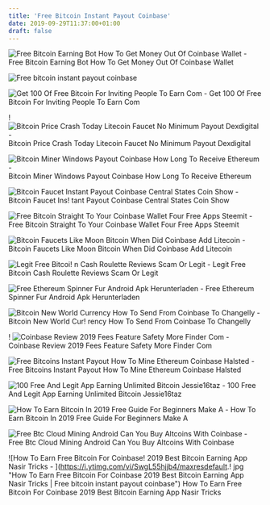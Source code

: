 ```yaml
---
title: 'Free Bitcoin Instant Payout Coinbase'
date: 2019-09-29T11:37:00+01:00
draft: false
---
```


![Free Bitcoin Earning Bot How To Get Money Out Of Coinbase Wallet - ](https://i.ytimg.com/vi/Yn-lXFacG2I/maxresdefault.jpg "Free Bitcoin Earning Bot How To Get Money Out Of Coinbase Wallet | Free bitcoin instant payout coinbase") Free Bitcoin Earning Bot How To Get Money Out Of Coinbase Wallet

![Free bitcoin instant payout coinbase](https://d1k5w7mbrh6vq5.cloudfront.net/images/cache/39/fb/16/39fb160a561d49808e662a323bdd9e46.jpg "Free bitcoin instant payout coinbase") 

![Get 100 Of Free Bitcoin For Inviting People To Earn Com - ](https://miro.medium.com/max/1838/1*G9T4y6lPkIABW-9Kg8v8IA.png "Get 100 Of Free Bitcoin For Inviting People To Earn Com | Free bitcoin instant payout coinbase") Get 100 Of Free Bitcoin For Inviting People To Earn Com

! ![Bitcoin Price Crash Today Litecoin Faucet No Minimum Payout Dexdigital - ](https://i.ytimg.com/vi/Y68yPDCEufs/maxresdefault.jpg "Bitcoin Price Crash Today Litecoin Faucet No Minimum Payout Dexdigital | Free bitcoin instant payout coinbase") Bitcoin Price Crash Today Litecoin Faucet No Minimum Payout Dexdigital

![Bitcoin Miner Windows Payout Coinbase How Long To Receive Ethereum - ](https://i.redd.it/pw7y2j17amd01.jpg "Bitcoin Miner Windows Payout Coinbase How Long To Receive Ethereum | Free bitcoin instant payout coinbase") Bitcoin Miner Windows Payout Coinbase How Long To Receive Ethereum

![Bitcoin Faucet Instant Payout Coinbase Central States Coin Show - ](https://codecondo.com/wp-content/uploads/2013/12/Coinbase.png "Bitcoin Faucet Instant Payout Coinbase Central States Coin Show !   | Free bitcoin instant payout coinbase") Bitcoin Faucet Ins! tant Payout Coinbase Central States Coin Show

![Free Bitcoin Straight To Your Coinbase Wallet Four Free Apps Steemit - ](https://steemitimages.com/DQmWrsGRbWuuqrpHNzNXhuRonvSXPdjPTtyjGdXu4nFHs3g/Screenshot_2018-01-30-13-54-55.jpg "Free Bitcoin Straight To Your Coinbase Wallet Four Free Apps Steemit | Free bitcoin instant payout coinbase") Free Bitcoin Straight To Your Coinbase Wallet Four Free Apps Steemit

![Bitcoin Faucets Like Moon Bitcoin When Did Coinbase Add Litecoin - ](https://i.ytimg.com/vi/fHNhn7wgEvw/maxresdefault.jpg "Bitcoin Faucets Like Moon Bitcoin When Did Coinbase Add Litecoin | Free bitcoin instant payout coinbase") Bitcoin Faucets Like Moon Bitcoin When Did Coinbase Add Litecoin

![Legit Free Bitcoi!   n Cash Roulette Reviews Scam Or Legit - ](https://www.beermoneyforum.com/attachments/19928/ "Legit Free Bitcoin Cash Roulette Reviews Scam Or Legit | Free bitcoin instant payout coinbase") Legit Free Bitcoin Cash Roulette Reviews Scam Or Legit

![Free Ethereum Spinner Fur Android Apk Herunterladen - ](https://image.winudf.com/v2/image/bWUuZXRoc3Bpbm5lci5hcHBfc2NyZWVuXzFfMTUzMTMyOTQyNl8wMTQ/screen-1.jpg?fakeurl=1&type=.jpg "Free Ethereum Spinner Fur Android Apk Herunterladen | Free bitcoin instant payout coinbase") Free Ethereum Spinner Fur Android Apk Herunterladen

![Bitcoin New World Currency How To Send From Coinbase To Changelly - ](https://i1.wp.com/clix5.com/wp-content/uploads/2017/09/b8_en.jpg?resize\\u003d1170,589\\u0026ssl\\u003d1 "Bitcoin New World Currency How To Send From Coinbase To Changelly | Free bitcoin instant payout coinbase") Bitcoin New World Cur! rency How To Send From Coinbase To Changelly

! ![Coinbase Review 2019 Fees Feature Safety More Finder Com - ](https://d1ic4altzx8ueg.cloudfront.net/finder-us/wp-uploads/2017/09/coinbase-featured.png "Coinbase Review 2019 Fees Feature Safety More Finder Com | Free bitcoin instant payout coinbase") Coinbase Review 2019 Fees Feature Safety More Finder Com

![Free Bitcoins Instant Payout How To Mine Ethereum Coinbase Halsted - ](https://i.ytimg.com/vi/RhO9Yfwd9oI/hqdefault.jpg "Free Bitcoins Instant Payout How To Mine Ethereum Coinbase Halsted | Free bitcoin instant payout coinbase") Free Bitcoins Instant Payout How To Mine Ethereum Coinbase Halsted

![100 Free And Legit App Earning Unlimited Bitcoin Jessie16taz - ](https://jessie16taz.files.wordpress.com/2018/03/screenshot_2018-03-05-23-09-22-6181107211974.png?w=840 "100 Free And Legit!    App Earning Unlimited Bitcoin Jessie16taz | Free bitcoin instant payout coinbase") 100 Free And Legit App Earning Unlimited Bitcoin Jessie16taz

![How To Earn Bitcoin In 2019 Free Guide For Beginners Make A - ](https://makeawebsitehub.com/wp-content/uploads/2017/12/how-to-earn-bitcoin.jpg "How To Earn Bitcoin In 2019 Free Guide For Beginners Make A | Free bitcoin instant payout coinbase") How To Earn Bitcoin In 2019 Free Guide For Beginners Make A

![Free Btc Cloud Mining Android Can You Buy Altcoins With Coinbase - ](https://minerz.info/wp-content/uploads/coinbase-buy.jpg "Free Btc Cloud Mining Android Can You Buy Altcoins With Coinbase | Free bitcoin instant payout coinbase") Free Btc Cloud Mining Android Can You Buy Altcoins With Coinbase

![How To Earn Free Bitcoin For Coinbase!    2019 Best Bitcoin Earning App Nasir Tricks - ](https://i.ytimg.com/vi/SwgL55hjjb4/maxresdefault.!   jpg "How To Earn Free Bitcoin For Coinbase 2019 Best Bitcoin Earning App Nasir Tricks | Free bitcoin instant payout coinbase") How To Earn Free Bitcoin For Coinbase 2019 Best Bitcoin Earning App Nasir Tricks